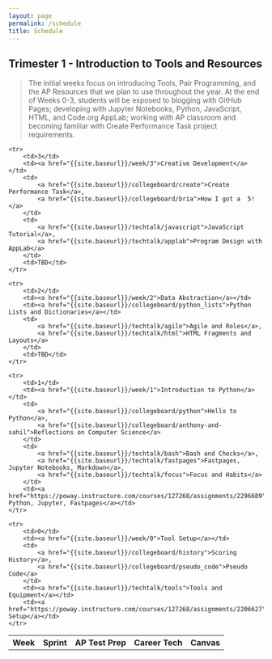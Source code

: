 ```yaml
---
layout: page
permalink: /schedule
title: Schedule
---
```


## Trimester 1 - Introduction to Tools and Resources
> The initial weeks focus on introducing Tools, Pair Programming, and the AP Resources that we plan to use throughout the year. At the end of Weeks 0-3, students will be exposed to blogging with GitHub Pages; developing with Jupyter Notebooks, Python, JavaScript, HTML, and Code.org AppLab; working with AP classroom and becoming familiar with Create Performance Task project requirements.

<table>
    <tr>
     <th>Week</th>
     <th>Sprint</th>
     <th>AP Test Prep</th>
     <th>Career Tech</th>
     <th>Canvas</th>
    </tr>
    
    <tr>
        <td>3</td>
        <td><a href="{{site.baseurl}}/week/3">Creative Development</a></td>
        <td>
            <a href="{{site.baseurl}}/collegeboard/create">Create Performance Task</a>,
            <a href="{{site.baseurl}}/collegeboard/bria">How I got a  5!</a>
        </td>
        <td>
            <a href="{{site.baseurl}}/techtalk/javascript">JavaScript Tutorial</a>,
            <a href="{{site.baseurl}}/techtalk/applab">Program Design with AppLab</a>
        </td>
        <td>TBD</td>
    </tr>

    <tr>
        <td>2</td>
        <td><a href="{{site.baseurl}}/week/2">Data Abstraction</a></td>
        <td><a href="{{site.baseurl}}/collegeboard/python_lists">Python Lists and Dictionaries</a></td>
        <td>
            <a href="{{site.baseurl}}/techtalk/agile">Agile and Roles</a>,
            <a href="{{site.baseurl}}/techtalk/html">HTML Fragments and Layouts</a>
        </td>
        <td>TBD</td>
    </tr>

    <tr>
        <td>1</td>
        <td><a href="{{site.baseurl}}/week/1">Introduction to Python</a></td>
        <td>
            <a href="{{site.baseurl}}/collegeboard/python">Hello to Python</a>,
            <a href="{{site.baseurl}}/collegeboard/anthony-and-sahil">Reflections on Computer Science</a>
        </td>
        <td>
            <a href="{{site.baseurl}}/techtalk/bash">Bash and Checks</a>,
            <a href="{{site.baseurl}}/techtalk/fastpages">Fastpages, Jupyter Notebooks, Markdown</a>,
            <a href="{{site.baseurl}}/techtalk/focus">Focus and Habits</a>     
        </td>
        <td><a href="https://poway.instructure.com/courses/127268/assignments/2296689">Intro Python, Jupyter, Fastpages</a></td>
    </tr>
    
    <tr>
        <td>0</td>
        <td><a href="{{site.baseurl}}/week/0">Tool Setup</a></td>
        <td>
            <a href="{{site.baseurl}}/collegeboard/history">Scoring History</a>,
            <a href="{{site.baseurl}}/collegeboard/pseudo_code">Pseudo Code</a>
        </td>
        <td><a href="{{site.baseurl}}/techtalk/tools">Tools and Equipment</a></td>
        <td><a href="https://poway.instructure.com/courses/127268/assignments/2206627">Tools Setup</a></td>
    </tr>
    
</table>

<!---
    <tr>
        <td>10</td>
        <td><a href="">Algorithms for Images</a></td>
        <td><a href="https://apclassroom.collegeboard.org/103/home?unit=2">2.2 Data Compression</a></td>
        <td><a href="">Image Manipulations (TBD)</a></td>
        <td>TBD</td>
    </tr>

    <tr>
        <td>9</td>
        <td><a href="">Working with Images</a></td>
        <td><a href="https://apclassroom.collegeboard.org/103/home?unit=2">2.3 Extracting Information from Data</a></td>
        <td><a href="https://csp.nighthawkcodingsociety.com/starter/rgb/">RGB Values and Base64</a></td>
        <td>TBD</td>
    </tr>

    <tr>
        <td>8</td>
        <td><a href="">Working with Binary</a></td>
        <td><a href="https://apclassroom.collegeboard.org/103/home?unit=2">2.1 Binary Numbers</a></td>
        <td><a href="{{site.baseurl}}/frontend/binary">Binary Calculator ASCII, Base 2, 8, 16 (TBD)</a></td>
        <td>TBD</td>
    </tr>

    <tr>
        <td>7</td>
        <td><a href="">Test Driven Development</a></td>
        <td><a href="https://apclassroom.collegeboard.org/103/home?unit=1">1.4 Identifying and Correct Errors</a></td>
        <td><a href="{{site.baseurl}}/api/overview">Frontend and Backend APIs</a></td>
        <td>TBD</td>
    </tr>

    <tr>
        <td>6</td>
        <td><a href="">AWS, Docker, Nginx Deployment</a></td>
        <td><a href="https://apclassroom.collegeboard.org/103/home?unit=1">1.3 Program Design and Development</a></td>
        <td>
            <a href="{{site.baseurl}}/techtalk/bash">Bash Introduction</a>,
            <a href="{{site.baseurl}}/techtalk/deploy">Deployment Guide</a>
        </td>
        <td><a href="https://poway.instructure.com/courses/127268/assignments/2206627">Tools Setup</a></td>
    </tr>

    <tr>
        <td>5</td>
        <td><a href="">Flask/Python Backend Development</a></td>
        <td><a href="https://apclassroom.collegeboard.org/103/home?unit=1">1.2 Program Function and Purpose</a></td>
        <td><a href="{{site.baseurl}}/techtalk/webapi">Python API Endpoints using Jokes</a></td>
        <td>TBD</td>
    </tr>

    <tr>
        <td>4</td>
        <td><a href="">HTML/JavaScript Frontend Development</a></td>
        <td><a href="https://apclassroom.collegeboard.org/103/home?unit=1">1.1 Collaboration</a></td>
        <td><a href="{{site.baseurl}}/frontend/overview.html">Frontend with Fastpages</a></td>
        <td>TBD</td>
    </tr>
-->
